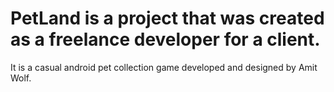 # PetLand is a project that was created as a freelance developer for a client.

It is a casual android pet collection game developed and designed by Amit Wolf.
